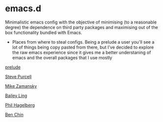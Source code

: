 # emacs.d
Minimalistic emacs config with the objective of minimising (to a reasonable degree) the dependence on third party packages and maximising out of the box functionality bundled with Emacs.

* Places from where to steal configs. Being a prelude a user you'll see a lot of things being copy pasted from there, but I've decided to explore the raw emacs experience since it gives me a better understaning of emacs and the overall packages that I use mostly

[prelude](https://github.com/bbatsov/prelude)

[Steve Purcell](https://github.com/purcell/emacs.d)

[Mike Zamansky](https://github.com/zamansky/using-emacs/blob/master/myinit.org)

[Bailey Ling](https://github.com/bling/dotemacs/tree/master/config)

[Phil Hagelberg](https://github.com/technomancy/dotfiles/tree/master/.emacs.d)

[Ben Chin](https://github.com/redguardtoo/emacs.d#evil-mode-tutorial)
